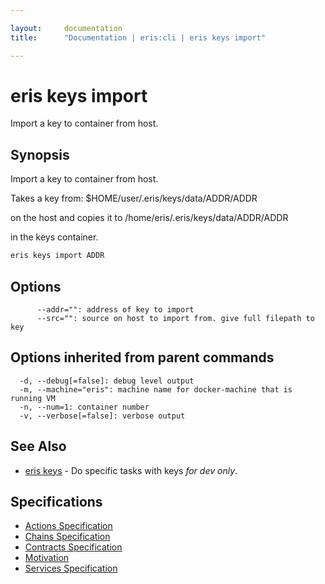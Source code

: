 ```yaml
---

layout:     documentation
title:      "Documentation | eris:cli | eris keys import"

---
```


# eris keys import

Import a key to container from host.

## Synopsis

Import a key to container from host.

Takes a key from:
$HOME/user/.eris/keys/data/ADDR/ADDR

on the host and copies it to
/home/eris/.eris/keys/data/ADDR/ADDR

in the keys container.

```bash
eris keys import ADDR
```

## Options

```
      --addr="": address of key to import
      --src="": source on host to import from. give full filepath to key
```

## Options inherited from parent commands

```
  -d, --debug[=false]: debug level output
  -m, --machine="eris": machine name for docker-machine that is running VM
  -n, --num=1: container number
  -v, --verbose[=false]: verbose output
```

## See Also

* [eris keys](https://docs.erisindustries.com/documentation/eris-cli/0.11.0/eris_keys/)	 - Do specific tasks with keys *for dev only*.

## Specifications

* [Actions Specification](https://docs.erisindustries.com/documentation/eris-cli/0.11.0/actions_specification/)
* [Chains Specification](https://docs.erisindustries.com/documentation/eris-cli/0.11.0/chains_specification/)
* [Contracts Specification](https://docs.erisindustries.com/documentation/eris-cli/0.11.0/contracts_specification/)
* [Motivation](https://docs.erisindustries.com/documentation/eris-cli/0.11.0/motivation/)
* [Services Specification](https://docs.erisindustries.com/documentation/eris-cli/0.11.0/services_specification/)

